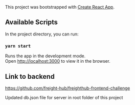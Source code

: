 This project was bootstrapped with [Create React App](https://github.com/facebook/create-react-app).

## Available Scripts

In the project directory, you can run:

### `yarn start`

Runs the app in the development mode.<br>
Open [http://localhost:3000](http://localhost:3000) to view it in the browser.

## Link to backend
https://github.com/freight-hub/freighthub-frontend-challenge

Updated db.json file for server in root folder of this project
